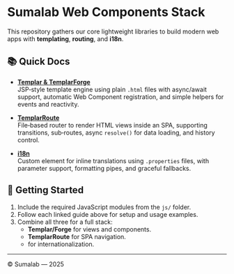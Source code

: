 # Sumalab Web Components Stack

This repository gathers our core lightweight libraries to build modern web apps with **templating**, **routing**, and **i18n**.

## 📚 Quick Docs

- [**Templar & TemplarForge**](doc/templar.md)  
  JSP‑style template engine using plain `.html` files with async/await support, automatic Web Component registration, and simple helpers for events and reactivity.

- [**TemplarRoute**](doc/templar_route.md)  
  File‑based router to render HTML views inside an SPA, supporting transitions, sub‑routes, async `resolve()` for data loading, and history control.

- [**<loc-text> i18n**](doc/loctext.md)  
  Custom element for inline translations using `.properties` files, with parameter support, formatting pipes, and graceful fallbacks.

## 🚀 Getting Started

1. Include the required JavaScript modules from the `js/` folder.
2. Follow each linked guide above for setup and usage examples.
3. Combine all three for a full stack:
   - **Templar/Forge** for views and components.  
   - **TemplarRoute** for SPA navigation.  
   - **<loc-text>** for internationalization.

---

© Sumalab — 2025
